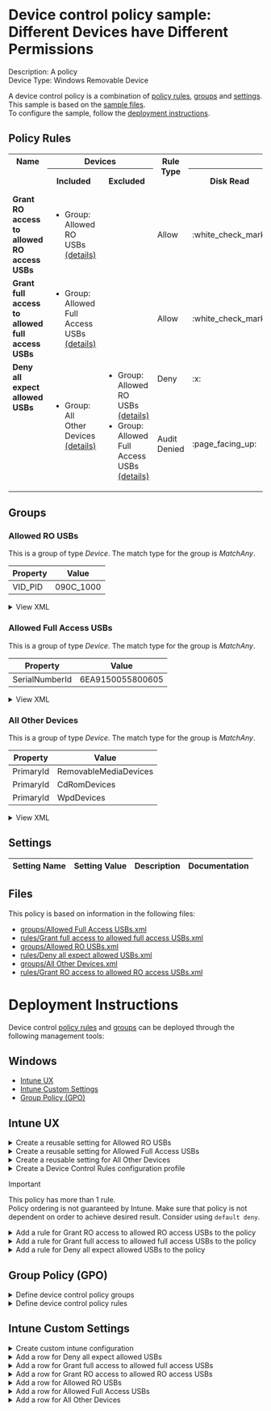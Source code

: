 # Device control policy sample: Different Devices have Different Permissions

Description: A policy              
Device Type: Windows Removable Device

A device control policy is a combination of [policy rules](#policy-rules), [groups](#groups) and [settings](#settings).  
This sample is based on the [sample files](#files).  
To configure the sample, follow the [deployment instructions](#deployment-instructions).  

## Policy Rules


<table>
    <tr>
        <th rowspan="2" valign="top">Name</th>
        <th colspan="2" valign="top"><center>Devices</center></th>
        <th rowspan="2" valign="top">Rule Type</th>
        <th colspan="6" valign="top"><center>Access</center></th>
        <th rowspan="2" valign="top">Notification</th>
        <th rowspan="2" valign="top">Conditions</th>
    </tr>
    <tr>
        <th>Included</th>
        <th>Excluded</th>
        <th>Disk Read</th>
		<th>Disk Write</th>
		<th>Disk Execute</th>
		<th>File Read</th>
		<th>File Write</th>
		<th>File Execute</th></tr><tr>
            <td rowspan="1" valign="top"><b>Grant RO access to allowed RO access USBs</b></td>
            <td rowspan="1 valign="top">
                <ul><li>Group: Allowed RO USBs<a href="#allowed-ro-usbs" title="MatchAny {'VID_PID': '090C_1000'}"> (details)</a>  
</ul>
            </td>
            <td rowspan="1" valign="top">
                <ul></ul>
            </td>
            <td>Allow</td>
            <td>:white_check_mark:</td>
            <td>-</td>
            <td>-</td>
            <td>-</td>
            <td>-</td>
            <td>-</td>
            <td>None (0)</td> 
            <td>
                <center>-</center></td>
        </tr><tr>
            <td rowspan="1" valign="top"><b>Grant full access to allowed full access USBs</b></td>
            <td rowspan="1 valign="top">
                <ul><li>Group: Allowed Full Access USBs<a href="#allowed-full-access-usbs" title="MatchAny {'SerialNumberId': '6EA9150055800605'}"> (details)</a>  
</ul>
            </td>
            <td rowspan="1" valign="top">
                <ul></ul>
            </td>
            <td>Allow</td>
            <td>:white_check_mark:</td>
            <td>:white_check_mark:</td>
            <td>:white_check_mark:</td>
            <td>-</td>
            <td>-</td>
            <td>-</td>
            <td>None (0)</td> 
            <td>
                <center>-</center></td>
        </tr><tr>
            <td rowspan="2" valign="top"><b>Deny all expect allowed USBs</b></td>
            <td rowspan="2 valign="top">
                <ul><li>Group: All Other Devices<a href="#all-other-devices" title="MatchAny {'PrimaryId': 'WpdDevices'}"> (details)</a>  
</ul>
            </td>
            <td rowspan="2" valign="top">
                <ul><li>Group: Allowed RO USBs<a href="#allowed-ro-usbs" title="MatchAny {'VID_PID': '090C_1000'}"> (details)</a>  
<li>Group: Allowed Full Access USBs<a href="#allowed-full-access-usbs" title="MatchAny {'SerialNumberId': '6EA9150055800605'}"> (details)</a>  
</ul>
            </td>
            <td>Deny</td>
            <td>:x:</td>
            <td>:x:</td>
            <td>:x:</td>
            <td>-</td>
            <td>-</td>
            <td>-</td>
            <td>None (0)</td> 
            <td>
                <center>-</center></td>
        </tr><tr>
            <td>Audit Denied</td>
            <td>:page_facing_up:</td>
            <td>:page_facing_up:</td>
            <td>:page_facing_up:</td>
            <td>-</td>
            <td>-</td>
            <td>-</td>
            <td>Show notification (1)</td>
            <td> 
                <center>-</center></td>
        </tr></table>


## Groups


### Allowed RO USBs



This is a group of type *Device*. 
The match type for the group is *MatchAny*.


|  Property | Value |
|-----------|-------|
| VID_PID | 090C_1000 |





<details>
<summary>View XML</summary>

```xml
<Group Id="{e4eef3ea-2484-455c-8cba-64829148fb75}" Type="Device">
	<!-- ./Vendor/MSFT/Defender/Configuration/DeviceControl/PolicyGroups/%7Be4eef3ea-2484-455c-8cba-64829148fb75%7D/GroupData -->
	<Name>Allowed RO USBs</Name>
	<MatchType>MatchAny</MatchType>
	<DescriptorIdList>
		<VID_PID>090C_1000</VID_PID>
	</DescriptorIdList>
</Group>
```
</details>

### Allowed Full Access USBs



This is a group of type *Device*. 
The match type for the group is *MatchAny*.


|  Property | Value |
|-----------|-------|
| SerialNumberId | 6EA9150055800605 |





<details>
<summary>View XML</summary>

```xml
<Group Id="{185b629e-15c3-4346-943d-9f542606eac3}" Type="Device">
	<!-- ./Vendor/MSFT/Defender/Configuration/DeviceControl/PolicyGroups/%7B185b629e-15c3-4346-943d-9f542606eac3%7D/GroupData -->
	<Name>Allowed Full Access USBs</Name>
	<MatchType>MatchAny</MatchType>
	<DescriptorIdList>
		<SerialNumberId>6EA9150055800605</SerialNumberId>
	</DescriptorIdList>
</Group>
```
</details>

### All Other Devices



This is a group of type *Device*. 
The match type for the group is *MatchAny*.


|  Property | Value |
|-----------|-------|
| PrimaryId | RemovableMediaDevices |
| PrimaryId | CdRomDevices |
| PrimaryId | WpdDevices |





<details>
<summary>View XML</summary>

```xml
<Group Id="{009ca5cf-e6be-4334-985b-8879844ec4b6}" Type="Device">
	<!-- ./Vendor/MSFT/Defender/Configuration/DeviceControl/PolicyGroups/%7B009ca5cf-e6be-4334-985b-8879844ec4b6%7D/GroupData -->
	<Name>All Other Devices</Name>
	<MatchType>MatchAny</MatchType>
	<DescriptorIdList>
		<PrimaryId>RemovableMediaDevices</PrimaryId>
		<PrimaryId>CdRomDevices</PrimaryId>
		<PrimaryId>WpdDevices</PrimaryId>
	</DescriptorIdList>
</Group>
```
</details>


## Settings






| Setting Name |  Setting Value | Description |Documentation |
|--------------|----------------|-------------|---------------|


## Files
This policy is based on information in the following files:

- [groups/Allowed Full Access USBs.xml](groups/Allowed%20Full%20Access%20USBs.xml)
- [rules/Grant full access to allowed full access USBs.xml](rules/Grant%20full%20access%20to%20allowed%20full%20access%20USBs.xml)
- [groups/Allowed RO USBs.xml](groups/Allowed%20RO%20USBs.xml)
- [rules/Deny all expect allowed USBs.xml](rules/Deny%20all%20expect%20allowed%20USBs.xml)
- [groups/All Other Devices.xml](groups/All%20Other%20Devices.xml)
- [rules/Grant RO access to allowed RO access USBs.xml](rules/Grant%20RO%20access%20to%20allowed%20RO%20access%20USBs.xml)


# Deployment Instructions

Device control [policy rules](#policy-rules) and [groups](#groups) can be deployed through the following management tools:


## Windows
- [Intune UX](#intune-ux)
- [Intune Custom Settings](#intune-custom-settings)
- [Group Policy (GPO)](#group-policy-gpo)





## Intune UX

<details>
<summary>Create a reusable setting for Allowed RO USBs</summary> 

   1. Navigate to Home > Endpoint Security > Attack Surface Reduction
   2. Click on Reusable Settings
   3. Click (+) Add
   4. Enter the *Allowed RO USBs* for the name.  
   5. Optionally, enter a description
   6. Click on "Next"
   
   1. Create an entry for  *VID_PID* = *090C_1000* 
        1. Click (+) Add
        2. Select "Reusable storage"
        3. Click on "Configure setting"    
        4. Enter *VID_PID( 090C_1000 )* for Name
        5. Enter *090C_1000* for VID_PID
        6. Click "Save"


   
   7. Set the match type drop down to MatchAny
   8. Click "Next"
   9. Click "Add"
</details>
<details>
<summary>Create a reusable setting for Allowed Full Access USBs</summary> 

   1. Navigate to Home > Endpoint Security > Attack Surface Reduction
   2. Click on Reusable Settings
   3. Click (+) Add
   4. Enter the *Allowed Full Access USBs* for the name.  
   5. Optionally, enter a description
   6. Click on "Next"
   
   1. Create an entry for  *SerialNumberId* = *6EA9150055800605* 
        1. Click (+) Add
        2. Select "Reusable storage"
        3. Click on "Configure setting"    
        4. Enter *SerialNumberId( 6EA9150055800605 )* for Name
        5. Enter *6EA9150055800605* for SerialNumberId
        6. Click "Save"


   
   7. Set the match type drop down to MatchAny
   8. Click "Next"
   9. Click "Add"
</details>
<details>
<summary>Create a reusable setting for All Other Devices</summary> 

   1. Navigate to Home > Endpoint Security > Attack Surface Reduction
   2. Click on Reusable Settings
   3. Click (+) Add
   4. Enter the *All Other Devices* for the name.  
   5. Optionally, enter a description
   6. Click on "Next"
   
   1. Create an entry for  *PrimaryId* = *RemovableMediaDevices* 
        1. Click (+) Add
        2. Select "Reusable storage"
        3. Click on "Configure setting"    
        4. Enter *PrimaryId( RemovableMediaDevices )* for Name
        5. Enter *RemovableMediaDevices* for PrimaryId
        6. Click "Save"


   
   1. Create an entry for  *PrimaryId* = *CdRomDevices* 
        1. Click (+) Add
        2. Select "Reusable storage"
        3. Click on "Configure setting"    
        4. Enter *PrimaryId( CdRomDevices )* for Name
        5. Enter *CdRomDevices* for PrimaryId
        6. Click "Save"


   
   1. Create an entry for  *PrimaryId* = *WpdDevices* 
        1. Click (+) Add
        2. Select "Reusable storage"
        3. Click on "Configure setting"    
        4. Enter *PrimaryId( WpdDevices )* for Name
        5. Enter *WpdDevices* for PrimaryId
        6. Click "Save"


   
   7. Set the match type drop down to MatchAny
   8. Click "Next"
   9. Click "Add"
</details>
<details>
<summary>Create a Device Control Rules configuration profile</summary>  

   1. Navigate to Home > Endpoint Security > Attack Surface Reduction
   2. Click on "Create Policy"
   3. Under Platform, select "Windows 10 and later"
   4. Under Profile, select "Device Control Rules"
   5. Click "Create"
   6. Under Name, enter **
   7. Optionally, enter a description
   8. Click "Next"
</details>

> [!IMPORTANT]
> This policy has more than 1 rule.  
> Policy ordering is not guaranteed by Intune.
> Make sure that policy is not dependent on order to achieve desired result.
> Consider using ```default deny```.   


<details>
<summary>Add a rule for Grant RO access to allowed RO access USBs to the policy</summary>


   1. Click on "+ Set reusable settings" under Included Id

   1. Click on *Allowed RO USBs*

   1. Click on "Select"


   1. Click on "+ Edit Entry"
   1. Enter *Grant RO access to allowed RO access USBs* for the name



   1. Select *Allow* from "Type"
   1. Select *None* from "Options"
   1. Select *Read* from "Access mask"


   1. Click "OK"
</details>

<details>
<summary>Add a rule for Grant full access to allowed full access USBs to the policy</summary>

   1. Add another rule.  Click on "+ Add"


   1. Click on "+ Set reusable settings" under Included Id

   1. Click on *Allowed Full Access USBs*

   1. Click on "Select"


   1. Click on "+ Edit Entry"
   1. Enter *Grant full access to allowed full access USBs* for the name



   1. Select *Allow* from "Type"
   1. Select *None* from "Options"
   1. Select *Read, Write and Execute* from "Access mask"


   1. Click "OK"
</details>

<details>
<summary>Add a rule for Deny all expect allowed USBs to the policy</summary>

   1. Add another rule.  Click on "+ Add"


   1. Click on "+ Set reusable settings" under Included Id

   1. Click on *All Other Devices*

   1. Click on "Select"


   1. Click on "+ Set reusable settings" under Excluded Id

   1. Click on *Allowed RO USBs*

   1. Click on *Allowed Full Access USBs*

   1. Click on "Select"

   1. Click on "+ Edit Entry"
   1. Enter *Deny all expect allowed USBs* for the name



   1. Select *Deny* from "Type"
   1. Select *None* from "Options"
   1. Select *Read, Write and Execute* from "Access mask"




   1. Add another entry.  Click on "+ Add"

   1. Select *Audit Denied* from "Type"
   1. Select *Show notification* from "Options"
   1. Select *Read, Write and Execute* from "Access mask"


   1. Click "OK"
</details>



## Group Policy (GPO)
<details>
<summary>Define device control policy groups</summary>

   1. Go to Computer Configuration > Administrative Templates > Windows Components > Microsoft Defender Antivirus > Device Control > Define device control policy groups.
   2. Save the XML below to a network share.
```xml
<Groups>
	<Group Id="{e4eef3ea-2484-455c-8cba-64829148fb75}" Type="Device">
		<!-- ./Vendor/MSFT/Defender/Configuration/DeviceControl/PolicyGroups/%7Be4eef3ea-2484-455c-8cba-64829148fb75%7D/GroupData -->
		<Name>Allowed RO USBs</Name>
		<MatchType>MatchAny</MatchType>
		<DescriptorIdList>
			<VID_PID>090C_1000</VID_PID>
		</DescriptorIdList>
	</Group>
	<Group Id="{185b629e-15c3-4346-943d-9f542606eac3}" Type="Device">
		<!-- ./Vendor/MSFT/Defender/Configuration/DeviceControl/PolicyGroups/%7B185b629e-15c3-4346-943d-9f542606eac3%7D/GroupData -->
		<Name>Allowed Full Access USBs</Name>
		<MatchType>MatchAny</MatchType>
		<DescriptorIdList>
			<SerialNumberId>6EA9150055800605</SerialNumberId>
		</DescriptorIdList>
	</Group>
	<Group Id="{009ca5cf-e6be-4334-985b-8879844ec4b6}" Type="Device">
		<!-- ./Vendor/MSFT/Defender/Configuration/DeviceControl/PolicyGroups/%7B009ca5cf-e6be-4334-985b-8879844ec4b6%7D/GroupData -->
		<Name>All Other Devices</Name>
		<MatchType>MatchAny</MatchType>
		<DescriptorIdList>
			<PrimaryId>RemovableMediaDevices</PrimaryId>
			<PrimaryId>CdRomDevices</PrimaryId>
			<PrimaryId>WpdDevices</PrimaryId>
		</DescriptorIdList>
	</Group>
</Groups>
```
   3. In the Define device control policy groups window, select *Enabled* and specify the network share file path containing the XML groups data.
</details>

<details>
<summary>Define device control policy rules</summary>
 
  1. Go to Computer Configuration > Administrative Templates > Windows Components > Microsoft Defender Antivirus > Device Control > Define device control policy rules.
  2. Save the XML below to a network share.
```xml
<PolicyRules>
	<PolicyRule Id="{e4d78544-85cd-4b36-8bf4-7eb64a735ffe}" >
		<!-- ./Vendor/MSFT/Defender/Configuration/DeviceControl/PolicyRules/%7Be4d78544-85cd-4b36-8bf4-7eb64a735ffe%7D/RuleData -->
		<Name>Grant RO access to allowed RO access USBs</Name>
		<IncludedIdList>
			<GroupId>{e4eef3ea-2484-455c-8cba-64829148fb75}</GroupId>
		</IncludedIdList>
		<ExcludedIdList>
		</ExcludedIdList>
		<Entry Id="{9d94b148-b9c6-4071-84dc-0f59205308de}">
			<Type>Allow</Type>
			<AccessMask>1</AccessMask>
			<Options>0</Options>
		</Entry>
	</PolicyRule>
	<PolicyRule Id="{e66bf0e8-185e-4b6b-9606-8ced80673b6a}" >
		<!-- ./Vendor/MSFT/Defender/Configuration/DeviceControl/PolicyRules/%7Be66bf0e8-185e-4b6b-9606-8ced80673b6a%7D/RuleData -->
		<Name>Grant full access to allowed full access USBs</Name>
		<IncludedIdList>
			<GroupId>{185b629e-15c3-4346-943d-9f542606eac3}</GroupId>
		</IncludedIdList>
		<ExcludedIdList>
		</ExcludedIdList>
		<Entry Id="{32a5de1d-0885-4772-8d89-30fb6a5cb6de}">
			<Type>Allow</Type>
			<AccessMask>7</AccessMask>
			<Options>0</Options>
		</Entry>
	</PolicyRule>
	<PolicyRule Id="{9bfa17c7-d81d-4319-bd88-4f766a79ba8a}" >
		<!-- ./Vendor/MSFT/Defender/Configuration/DeviceControl/PolicyRules/%7B9bfa17c7-d81d-4319-bd88-4f766a79ba8a%7D/RuleData -->
		<Name>Deny all expect allowed USBs</Name>
		<IncludedIdList>
			<GroupId>{009ca5cf-e6be-4334-985b-8879844ec4b6}</GroupId>
		</IncludedIdList>
		<ExcludedIdList>
			<GroupId>{e4eef3ea-2484-455c-8cba-64829148fb75}</GroupId>
			<GroupId>{185b629e-15c3-4346-943d-9f542606eac3}</GroupId>
		</ExcludedIdList>
		<Entry Id="{de9ff4c0-4ccf-4e30-aa81-be6f491e5aea}">
			<Type>Deny</Type>
			<AccessMask>7</AccessMask>
			<Options>0</Options>
		</Entry>
		<Entry Id="{41130976-e6d5-445c-9345-21eba677f9e4}">
			<Type>AuditDenied</Type>
			<AccessMask>7</AccessMask>
			<Options>1</Options>
		</Entry>
	</PolicyRule>
</PolicyRules>
```
  3. In the Define device control policy rules window, select *Enabled*, and enter the network share file path containing the XML rules data.
</details>

## Intune Custom Settings

<details>
<summary>Create custom intune configuration</summary>

   1. Navigate to Devices > Configuration profiles
   2. Click Create (New Policy)
   3. Select Platform "Windows 10 and Later"
   4. Select Profile "Templates"
   5. Select Template Name "Custom"
   6. Click "Create"
   7. Under Name, enter **
   8. Optionally, enter a description
   9. Click "Next" 
</details>
<details>
<summary>Add a row for Deny all expect allowed USBs</summary>  
   
   1. Click "Add"
   2. For Name, enter *Deny all expect allowed USBs*
   3. For Description, enter **
   4. For OMA-URI, enter  *./Vendor/MSFT/Defender/Configuration/DeviceControl/PolicyRules/%7B9bfa17c7-d81d-4319-bd88-4f766a79ba8a%7D/RuleData*
   5. For Data type, select *String (XML File)*
   
        
   6. For Custom XML, select  */workspaces/mdatp-devicecontrol/deployable examples/windows_planning_deployment_3_v2/windows/devicecontrol/rules/Deny all expect allowed USBs.xml*
         
   
   7. Click "Save"
</details>
<details>
<summary>Add a row for Grant full access to allowed full access USBs</summary>  
   
   1. Click "Add"
   2. For Name, enter *Grant full access to allowed full access USBs*
   3. For Description, enter **
   4. For OMA-URI, enter  *./Vendor/MSFT/Defender/Configuration/DeviceControl/PolicyRules/%7Be66bf0e8-185e-4b6b-9606-8ced80673b6a%7D/RuleData*
   5. For Data type, select *String (XML File)*
   
        
   6. For Custom XML, select  */workspaces/mdatp-devicecontrol/deployable examples/windows_planning_deployment_3_v2/windows/devicecontrol/rules/Grant full access to allowed full access USBs.xml*
         
   
   7. Click "Save"
</details>
<details>
<summary>Add a row for Grant RO access to allowed RO access USBs</summary>  
   
   1. Click "Add"
   2. For Name, enter *Grant RO access to allowed RO access USBs*
   3. For Description, enter **
   4. For OMA-URI, enter  *./Vendor/MSFT/Defender/Configuration/DeviceControl/PolicyRules/%7Be4d78544-85cd-4b36-8bf4-7eb64a735ffe%7D/RuleData*
   5. For Data type, select *String (XML File)*
   
        
   6. For Custom XML, select  */workspaces/mdatp-devicecontrol/deployable examples/windows_planning_deployment_3_v2/windows/devicecontrol/rules/Grant RO access to allowed RO access USBs.xml*
         
   
   7. Click "Save"
</details>
<details>
<summary>Add a row for Allowed RO USBs</summary>  
   
   1. Click "Add"
   2. For Name, enter *Allowed RO USBs*
   3. For Description, enter **
   4. For OMA-URI, enter  *./Vendor/MSFT/Defender/Configuration/DeviceControl/PolicyGroups/%7Be4eef3ea-2484-455c-8cba-64829148fb75%7D/GroupData*
   5. For Data type, select *String (XML File)*
   
        
   6. For Custom XML, select  */workspaces/mdatp-devicecontrol/deployable examples/windows_planning_deployment_3_v2/windows/devicecontrol/groups/Allowed RO USBs.xml*
         
   
   7. Click "Save"
</details>
<details>
<summary>Add a row for Allowed Full Access USBs</summary>  
   
   1. Click "Add"
   2. For Name, enter *Allowed Full Access USBs*
   3. For Description, enter **
   4. For OMA-URI, enter  *./Vendor/MSFT/Defender/Configuration/DeviceControl/PolicyGroups/%7B185b629e-15c3-4346-943d-9f542606eac3%7D/GroupData*
   5. For Data type, select *String (XML File)*
   
        
   6. For Custom XML, select  */workspaces/mdatp-devicecontrol/deployable examples/windows_planning_deployment_3_v2/windows/devicecontrol/groups/Allowed Full Access USBs.xml*
         
   
   7. Click "Save"
</details>
<details>
<summary>Add a row for All Other Devices</summary>  
   
   1. Click "Add"
   2. For Name, enter *All Other Devices*
   3. For Description, enter **
   4. For OMA-URI, enter  *./Vendor/MSFT/Defender/Configuration/DeviceControl/PolicyGroups/%7B009ca5cf-e6be-4334-985b-8879844ec4b6%7D/GroupData*
   5. For Data type, select *String (XML File)*
   
        
   6. For Custom XML, select  */workspaces/mdatp-devicecontrol/deployable examples/windows_planning_deployment_3_v2/windows/devicecontrol/groups/All Other Devices.xml*
         
   
   7. Click "Save"
</details>



